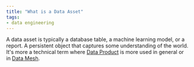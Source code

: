 ```yaml
---
title: "What is a Data Asset"
tags:
- data engineering
---
```

A data asset is typically a database table, a machine learning model, or a report. A persistent object that captures some understanding of the world. It's more a technical term where [Data Product](term/data%20product.md) is more used in general or in [Data Mesh](term/data%20mesh.md).